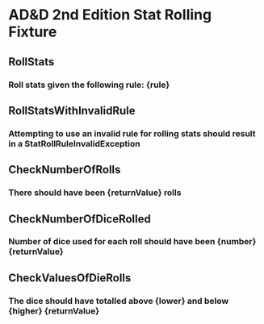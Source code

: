 # AD&D 2nd Edition Stat Rolling Fixture

## RollStats
### Roll stats given the following rule: {rule}

## RollStatsWithInvalidRule
### Attempting to use an invalid rule for rolling stats should result in a StatRollRuleInvalidException

## CheckNumberOfRolls
### There should have been {returnValue} rolls

## CheckNumberOfDiceRolled
### Number of dice used for each roll should have been {number} {returnValue}

## CheckValuesOfDieRolls
### The dice should have totalled above {lower} and below {higher} {returnValue}